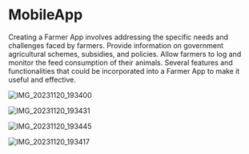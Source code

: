 # MobileApp

Creating a Farmer App involves addressing the specific needs and challenges faced 
by farmers. Provide information on government agricultural schemes, subsidies, and 
policies. Allow farmers to log and monitor the feed consumption of their animals. 
Several features and functionalities that could be incorporated into a Farmer App to 
make it useful and effective.

![IMG_20231120_193400](https://github.com/Rajesh9001/MobileAppV1/assets/49491898/d9483462-4940-49d7-aae1-cb4bd84c39dc)

![IMG_20231120_193431](https://github.com/Rajesh9001/MobileAppV1/assets/49491898/dead8726-c9fe-4c9e-bf8d-5d038ab404c8)

![IMG_20231120_193445](https://github.com/Rajesh9001/MobileAppV1/assets/49491898/f0acc04d-5597-4ae7-9599-1d1ea110fc15)

![IMG_20231120_193417](https://github.com/Rajesh9001/MobileAppV1/assets/49491898/b81c4a78-26fa-443b-871e-58c08b52ddb2)
